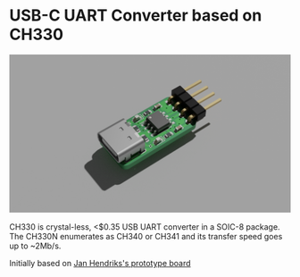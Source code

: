 # USB-C UART Converter based on CH330

![3D Render of the board](./3D_render.png)

CH330 is crystal-less, <$0.35 USB UART converter in a SOIC-8 package. The CH330N
enumerates as CH340 or CH341 and its transfer speed goes up to ~2Mb/s.

Initially based on [Jan Hendriks's prototype board][1]

[1]: https://github.com/Jan--Henrik/CH330_Hardware
